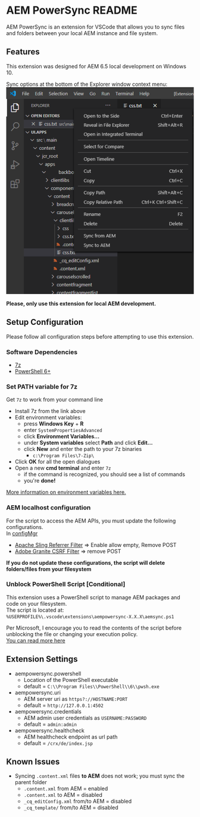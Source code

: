 # AEM PowerSync README
AEM PowerSync is an extension for VSCode that allows you to sync files and folders between your local AEM instance and file system.

## Features
This extension was designed for AEM 6.5 local development on Windows 10.

Sync options at the bottom of the Explorer window context menu:
![context menu options](images/menu.png)

**Please, only use this extension for local AEM development.**

## Setup Configuration
Please follow all configuration steps before attempting to use this extension.  

### Software Dependencies
- [7z](https://www.7-zip.org/a/7z1900-x64.msi)
- [PowerShell 6+](https://github.com/PowerShell/PowerShell/releases)

### Set PATH variable for 7z
Get `7z` to work from your command line
- Install 7z from the link above
- Edit environment variables:
    - press **Windows Key** + **R**
    - enter `SystemPropertiesAdvanced`
    - click **Environment Variables...**
    - under **System variables** select **Path** and click **Edit...**
    - click **New** and enter the path to your 7z binaries
        - `c:\Program Files\7-Zip\`
- Click **OK** for all the open dialogues
- Open a new **cmd terminal** and enter `7z`
    - if the command is recognized, you should see a list of commands
    - you're **done!**
  
[More information on environment variables here.](https://support.microsoft.com/en-us/help/310519/how-to-manage-environment-variables-in-windows-xp)

### AEM localhost configuration
For the script to access the AEM APIs, you must update the following configurations.  
In [configMgr](http://localhost:4502/system/console/configMgr)  
- [Apache Sling Referrer Filter](http://localhost:4502/system/console/configMgr/org.apache.sling.security.impl.ReferrerFilter) => Enable allow empty, Remove POST
- [Adobe Granite CSRF Filter](http://localhost:4502/system/console/configMgr/com.adobe.granite.csrf.impl.CSRFFilter) => remove POST

**If you do not update these configurations, the script will delete folders/files from your filesystem**

### Unblock PowerShell Script [Conditional]
This extension uses a PowerShell script to manage AEM packages and code on your filesystem.  
The script is located at:  
`%USERPROFILE%\.vscode\extensions\aempowersync-X.X.X\aemsync.ps1`

Per Microsoft, I encourage you to read the contents of the script before unblocking the file or changing your execution policy.  
[You can read more here](https://docs.microsoft.com/en-us/powershell/module/microsoft.powershell.security/set-executionpolicy?view=powershell-7#example-7--unblock-a-script-to-run-it-without-changing-the-execution-policy)  


## Extension Settings
- aempowersync.powershell
    - Location of the PowerShell executable
    - default = `C:\\Program Files\\PowerShell\\6\\pwsh.exe`
- aempowersync.uri
    - AEM server uri as `https?://HOSTNAME:PORT`
    - default = `http://127.0.0.1:4502`
- aempowersync.credentials
    - AEM admin user credentials as `USERNAME:PASSWORD`
    - default = `admin:admin`
- aempowersync.healthcheck
    - AEM healthcheck endpoint as url path
    - default = `/crx/de/index.jsp`

## Known Issues
- Syncing `.content.xml` files **to AEM** does not work; you must sync the parent folder
    - `.content.xml` from AEM = enabled
    - `.content.xml` to AEM = disabled
    - `_cq_editConfig.xml` from/to AEM = disabled
    - `_cq_template/` from/to AEM = disabled
